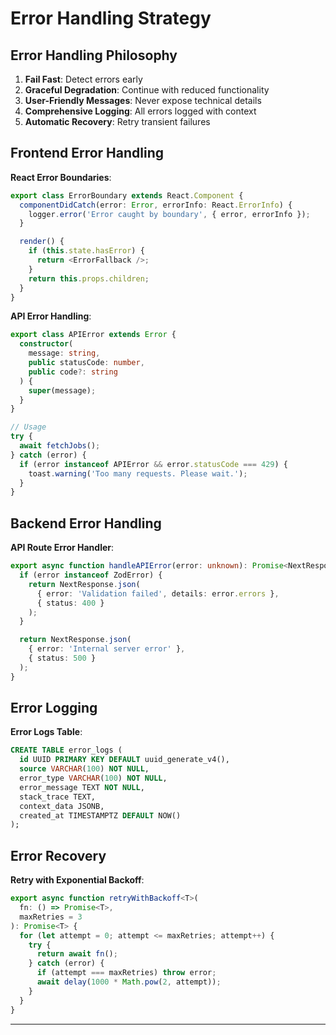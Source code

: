 # Error Handling Strategy

## Error Handling Philosophy

1. **Fail Fast**: Detect errors early
2. **Graceful Degradation**: Continue with reduced functionality
3. **User-Friendly Messages**: Never expose technical details
4. **Comprehensive Logging**: All errors logged with context
5. **Automatic Recovery**: Retry transient failures

## Frontend Error Handling

**React Error Boundaries**:

```typescript
export class ErrorBoundary extends React.Component {
  componentDidCatch(error: Error, errorInfo: React.ErrorInfo) {
    logger.error('Error caught by boundary', { error, errorInfo });
  }

  render() {
    if (this.state.hasError) {
      return <ErrorFallback />;
    }
    return this.props.children;
  }
}
```

**API Error Handling**:

```typescript
export class APIError extends Error {
  constructor(
    message: string,
    public statusCode: number,
    public code?: string
  ) {
    super(message);
  }
}

// Usage
try {
  await fetchJobs();
} catch (error) {
  if (error instanceof APIError && error.statusCode === 429) {
    toast.warning('Too many requests. Please wait.');
  }
}
```

## Backend Error Handling

**API Route Error Handler**:

```typescript
export async function handleAPIError(error: unknown): Promise<NextResponse> {
  if (error instanceof ZodError) {
    return NextResponse.json(
      { error: 'Validation failed', details: error.errors },
      { status: 400 }
    );
  }

  return NextResponse.json(
    { error: 'Internal server error' },
    { status: 500 }
  );
}
```

## Error Logging

**Error Logs Table**:

```sql
CREATE TABLE error_logs (
  id UUID PRIMARY KEY DEFAULT uuid_generate_v4(),
  source VARCHAR(100) NOT NULL,
  error_type VARCHAR(100) NOT NULL,
  error_message TEXT NOT NULL,
  stack_trace TEXT,
  context_data JSONB,
  created_at TIMESTAMPTZ DEFAULT NOW()
);
```

## Error Recovery

**Retry with Exponential Backoff**:

```typescript
export async function retryWithBackoff<T>(
  fn: () => Promise<T>,
  maxRetries = 3
): Promise<T> {
  for (let attempt = 0; attempt <= maxRetries; attempt++) {
    try {
      return await fn();
    } catch (error) {
      if (attempt === maxRetries) throw error;
      await delay(1000 * Math.pow(2, attempt));
    }
  }
}
```

---

